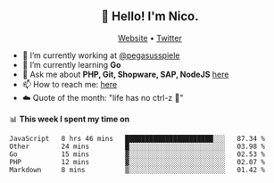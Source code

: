 <h2 align="center">👋 Hello! I'm Nico.</h2>
<p align="center">
  <a href="https://gruselhaus.com">Website</a> •
  <a href="https://twitter.com/NicoFinkernagel">Twitter</a>
</p>


- 🔭 I’m currently working at [@pegasusspiele](https://github.com/pegasusspiele)
- 🌱 I’m currently learning **Go**
- 💬 Ask me about **PHP, Git, Shopware, SAP, NodeJS** [here](https://github.com/gruselhaus/gruselhaus/issues)
- 📫 How to reach me: [here](https://github.com/gruselhaus/gruselhaus/issues)
- ☁️ Quote of the month: "life has no ctrl-z 🌴"

📊 **This week I spent my time on**
<!--START_SECTION:waka-->
```text
JavaScript   8 hrs 46 mins   ██████████████████████░░░   87.34 % 
Other        24 mins         █░░░░░░░░░░░░░░░░░░░░░░░░   03.98 % 
Go           15 mins         ▓░░░░░░░░░░░░░░░░░░░░░░░░   02.53 % 
PHP          12 mins         ▓░░░░░░░░░░░░░░░░░░░░░░░░   02.07 % 
Markdown     8 mins          ▒░░░░░░░░░░░░░░░░░░░░░░░░   01.42 % 
```
<!--END_SECTION:waka-->
